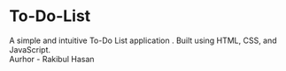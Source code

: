 # To-Do-List
A simple and intuitive To-Do List application . Built using HTML, CSS, and JavaScript.
<br>
Aurhor - Rakibul Hasan
